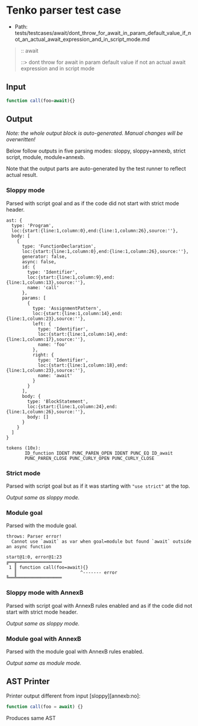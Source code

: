 # Tenko parser test case

- Path: tests/testcases/await/dont_throw_for_await_in_param_default_value_if_not_an_actual_await_expression_and_in_script_mode.md

> :: await
>
> ::> dont throw for await in param default value if not an actual await expression and in script mode

## Input

`````js
function call(foo=await){}
`````

## Output

_Note: the whole output block is auto-generated. Manual changes will be overwritten!_

Below follow outputs in five parsing modes: sloppy, sloppy+annexb, strict script, module, module+annexb.

Note that the output parts are auto-generated by the test runner to reflect actual result.

### Sloppy mode

Parsed with script goal and as if the code did not start with strict mode header.

`````
ast: {
  type: 'Program',
  loc:{start:{line:1,column:0},end:{line:1,column:26},source:''},
  body: [
    {
      type: 'FunctionDeclaration',
      loc:{start:{line:1,column:0},end:{line:1,column:26},source:''},
      generator: false,
      async: false,
      id: {
        type: 'Identifier',
        loc:{start:{line:1,column:9},end:{line:1,column:13},source:''},
        name: 'call'
      },
      params: [
        {
          type: 'AssignmentPattern',
          loc:{start:{line:1,column:14},end:{line:1,column:23},source:''},
          left: {
            type: 'Identifier',
            loc:{start:{line:1,column:14},end:{line:1,column:17},source:''},
            name: 'foo'
          },
          right: {
            type: 'Identifier',
            loc:{start:{line:1,column:18},end:{line:1,column:23},source:''},
            name: 'await'
          }
        }
      ],
      body: {
        type: 'BlockStatement',
        loc:{start:{line:1,column:24},end:{line:1,column:26},source:''},
        body: []
      }
    }
  ]
}

tokens (10x):
       ID_function IDENT PUNC_PAREN_OPEN IDENT PUNC_EQ ID_await
       PUNC_PAREN_CLOSE PUNC_CURLY_OPEN PUNC_CURLY_CLOSE
`````

### Strict mode

Parsed with script goal but as if it was starting with `"use strict"` at the top.

_Output same as sloppy mode._

### Module goal

Parsed with the module goal.

`````
throws: Parser error!
  Cannot use `await` as var when goal=module but found `await` outside an async function

start@1:0, error@1:23
╔══╦═════════════════
 1 ║ function call(foo=await){}
   ║                        ^------- error
╚══╩═════════════════

`````

### Sloppy mode with AnnexB

Parsed with script goal with AnnexB rules enabled and as if the code did not start with strict mode header.

_Output same as sloppy mode._

### Module goal with AnnexB

Parsed with the module goal with AnnexB rules enabled.

_Output same as module mode._

## AST Printer

Printer output different from input [sloppy][annexb:no]:

````js
function call(foo = await) {}
````

Produces same AST
